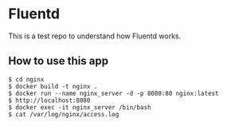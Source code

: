 # Fluentd
This is a test repo to understand how Fluentd works.

## How to use this app
```
$ cd nginx
$ docker build -t nginx .
$ docker run --name nginx_server -d -p 8080:80 nginx:latest
$ http://localhost:8080
$ docker exec -it nginx_server /bin/bash
$ cat /var/log/nginx/access.log
```
